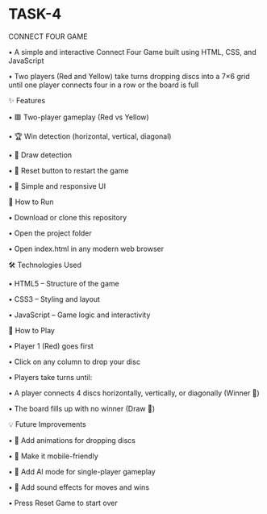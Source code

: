 # TASK-4
CONNECT FOUR GAME

• A simple and interactive Connect Four Game built using HTML, CSS, and JavaScript

• Two players (Red and Yellow) take turns dropping discs into a 7×6 grid until one player connects four in a row or the board is full

✨ Features

• 🟥 Two-player gameplay (Red vs Yellow)

• 🏆 Win detection (horizontal, vertical, diagonal)

• 🤝 Draw detection

• 🔄 Reset button to restart the game

• 🎨 Simple and responsive UI

🚀 How to Run

• Download or clone this repository

• Open the project folder

• Open index.html in any modern web browser

🛠️ Technologies Used

• HTML5 – Structure of the game

• CSS3 – Styling and layout

• JavaScript – Game logic and interactivity

🎯 How to Play

• Player 1 (Red) goes first

• Click on any column to drop your disc

• Players take turns until:

• A player connects 4 discs horizontally, vertically, or diagonally (Winner 🎉)

• The board fills up with no winner (Draw 🤝)

💡 Future Improvements

• 🎨 Add animations for dropping discs

• 📱 Make it mobile-friendly

• 🧠 Add AI mode for single-player gameplay

• 🎵 Add sound effects for moves and wins

• Press Reset Game to start over
